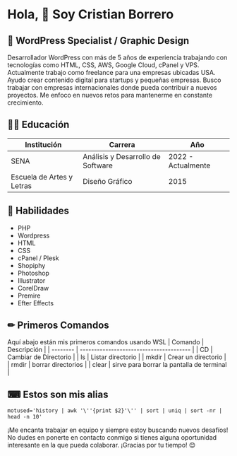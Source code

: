 # Hola, 👋 Soy Cristian Borrero

## :rocket: WordPress Specialist / Graphic Design
Desarrollador WordPress con más de 5 años de experiencia trabajando con tecnologías como HTML, CSS, AWS, Google Cloud, cPanel y VPS. Actualmente trabajo como freelance para una empresas ubicadas USA. Ayudo crear contenido digital para startups y pequeñas empresas. Busco trabajar con empresas internacionales donde pueda contribuir a nuevos proyectos. Me enfoco en nuevos retos para mantenerme en constante crecimiento.

## 👨‍🎓 Educación
| Institución               | Carrera                           | Año                |
| ------------------------- | --------------------------------- | ------------------ |
| SENA                      | Análisis y Desarrollo de Software | 2022 - Actualmente |
| Escuela de Artes y Letras | Diseño Gráfico                    | 2015               |

## 🧠 Habilidades
-	PHP
-	Wordpress
-	HTML
-	CSS
-	cPanel / Plesk
-	Shopiphy
-	Photoshop
-	Illustrator
-	CorelDraw
-	Premire
-	Efter Effects

## ✏ Primeros Comandos
Aquí abajo están mis primeros comandos usando WSL
| Comando  | Descripción                               |
| -------- | ---------------------------------------   |
| CD       | Cambiar de Directorio                     |
| ls       | Listar directorio                         |
| mkdir    | Crear un directorio                       |
| rmdir    | borrar directorios                        |
| clear    | sirve para borrar la pantalla de terminal |

##  ⌨ Estos son mis alias
```
motused='history | awk '\''{print $2}'\'' | sort | uniq | sort -nr | head -n 10'
```
¡Me encanta trabajar en equipo y siempre estoy buscando nuevos desafíos! No dudes en ponerte en contacto conmigo si tienes alguna oportunidad interesante en la que pueda colaborar. ¡Gracias por tu tiempo! 😊
